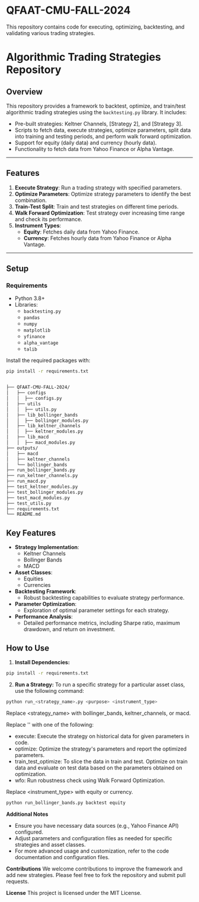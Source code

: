 # QFAAT-CMU-FALL-2024
This repository contains code for executing, optimizing, backtesting, and validating various trading strategies. 

# Algorithmic Trading Strategies Repository

## Overview

This repository provides a framework to backtest, optimize, and train/test algorithmic trading strategies using the `backtesting.py` library. It includes:

- Pre-built strategies: Keltner Channels, [Strategy 2], and [Strategy 3].
- Scripts to fetch data, execute strategies, optimize parameters, split data into training and testing periods, and perform walk forward optimization.
- Support for equity (daily data) and currency (hourly data).
- Functionality to fetch data from Yahoo Finance or Alpha Vantage.

---

## Features

1. **Execute Strategy**: Run a trading strategy with specified parameters.
2. **Optimize Parameters**: Optimize strategy parameters to identify the best combination.
3. **Train-Test Split**: Train and test strategies on different time periods.
4. **Walk Forward Optimization**: Test strategy over increasing time range and check its performance.
5. **Instrument Types**:
   - **Equity**: Fetches daily data from Yahoo Finance.
   - **Currency**: Fetches hourly data from Yahoo Finance or Alpha Vantage.

---

## Setup

### Requirements

- Python 3.8+
- Libraries:
  - `backtesting.py`
  - `pandas`
  - `numpy`
  - `matplotlib`
  - `yfinance`
  - `alpha_vantage`
  - `talib`

Install the required packages with:

```bash
pip install -r requirements.txt


├── QFAAT-CMU-FALL-2024/
│   ├── configs
│   │  ├── configs.py
│   ├── utils
│   │  ├── utils.py
│   ├── lib_bollinger_bands
│   │  ├── bollinger_modules.py
│   ├── lib_keltner_channels
│   │  ├── keltner_modules.py
│   ├── lib_macd
│   │  ├── macd_modules.py
├── outputs/
│   ├── macd
│   ├── keltner_channels
│   └── bollinger_bands
├── run_bollinger_bands.py
├── run_keltner_channels.py
├── run_macd.py
├── test_keltner_modules.py
├── test_bollinger_modules.py
├── test_macd_modules.py
├── test_utils.py
├── requirements.txt
└── README.md
```

## Key Features

- **Strategy Implementation**:
  - Keltner Channels
  - Bollinger Bands
  - MACD
- **Asset Classes**:
  - Equities
  - Currencies
- **Backtesting Framework**:
  - Robust backtesting capabilities to evaluate strategy performance.
- **Parameter Optimization**:
  - Exploration of optimal parameter settings for each strategy.
- **Performance Analysis**:
  - Detailed performance metrics, including Sharpe ratio, maximum drawdown, and return on investment.

## How to Use

1. **Install Dependencies:**
```bash
pip install -r requirements.txt
```
2. **Run a Strategy:**
To run a specific strategy for a particular asset class, use the following command:
```bash
python run_<strategy_name>.py <purpose> <instrument_type>
```
Replace <strategy_name> with bollinger_bands, keltner_channels, or macd.

Replace '<purpose>' with one of the following:
- execute: Execute the strategy on historical data for given parameters in code.
- optimize: Optimize the strategy's parameters and report the optimized parameters.
- train_test_optimize: To slice the data in train and test. Optimize on train data and evaluate on test data based on the parameters obtained on optimization.
- wfo: Run robustness check using Walk Forward Optimization. 


Replace <instrument_type> with equity or currency.

```bash
python run_bollinger_bands.py backtest equity
```

**Additional Notes**

- Ensure you have necessary data sources (e.g., Yahoo Finance API) configured.
- Adjust parameters and configuration files as needed for specific strategies and asset classes.
- For more advanced usage and customization, refer to the code documentation and configuration files.

**Contributions**
We welcome contributions to improve the framework and add new strategies. Please feel free to fork the repository and submit pull requests.

**License**
This project is licensed under the MIT License.